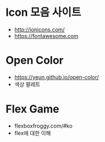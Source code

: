 # Icon 모음 사이트 
- http://ionicons.com/
- https://fontawesome.com


# Open Color 
- https://yeun.github.io/open-color/
- 색상 팔레트 
# Flex Game
- flexboxfroggy.com/#ko
- flex에 대한 이해

